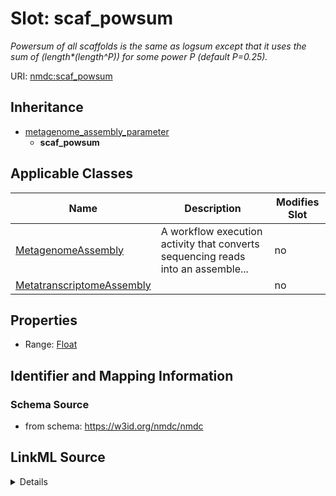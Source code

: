# Slot: scaf_powsum


_Powersum of all scaffolds is the same as logsum except that it uses the sum of (length*(length^P)) for some power P (default P=0.25)._



URI: [nmdc:scaf_powsum](https://w3id.org/nmdc/scaf_powsum)




## Inheritance

* [metagenome_assembly_parameter](metagenome_assembly_parameter.md)
    * **scaf_powsum**





## Applicable Classes

| Name | Description | Modifies Slot |
| --- | --- | --- |
[MetagenomeAssembly](MetagenomeAssembly.md) | A workflow execution activity that converts sequencing reads into an assemble... |  no  |
[MetatranscriptomeAssembly](MetatranscriptomeAssembly.md) |  |  no  |







## Properties

* Range: [Float](Float.md)





## Identifier and Mapping Information







### Schema Source


* from schema: https://w3id.org/nmdc/nmdc




## LinkML Source

<details>
```yaml
name: scaf_powsum
description: Powersum of all scaffolds is the same as logsum except that it uses the
  sum of (length*(length^P)) for some power P (default P=0.25).
from_schema: https://w3id.org/nmdc/nmdc
rank: 1000
is_a: metagenome_assembly_parameter
alias: scaf_powsum
domain_of:
- MetagenomeAssembly
- MetatranscriptomeAssembly
range: float

```
</details>